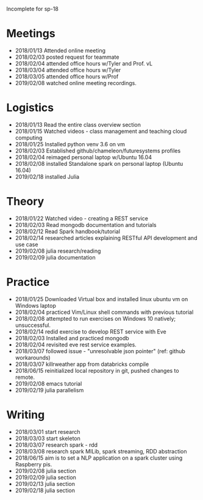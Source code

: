 Incomplete for sp-18

# Meetings

* 2018/01/13 Attended online meeting
* 2018/02/03 posted request for teammate
* 2018/02/04 attended office hours w/Tyler and Prof. vL
* 2018/03/04 attended office hours w/Tyler
* 2018/03/05 attended office hours w/Prof
* 2019/02/08 watched online meeting recordings.


# Logistics
* 2018/01/13 Read the entire class overview section
* 2018/01/15 Watched videos - class management and teaching cloud computing
* 2018/01/25 Installed python venv 3.6 on vm
* 2018/02/03 Established github/chameleon/futuresystems profiles
* 2018/02/04 reimaged personal laptop w/Ubuntu 16.04
* 2018/02/08 installed Standalone spark on personal laptop (Ubuntu 16.04)
* 2019/02/18 installed Julia

# Theory
* 2018/01/22 Watched video - creating a REST service
* 2018/02/03 Read mongodb documentation and tutorials 
* 2018/02/12 Read Spark handbook/tutorial
* 2018/02/14 researched articles explaining RESTful API development and use case
* 2019/02/08 julia research/reading
* 2019/02/09 julia documentation

# Practice
* 2018/01/25 Downloaded Virtual box and installed linux ubuntu vm on Windows laptop
* 2018/02/04 practiced Vim/Linux shell commands with previous tutorial
* 2018/02/08 attempted to run exercises on Windows 10 natively; unsuccessful.
* 2018/02/14 redid exercise to develop REST service with Eve
* 2018/02/03 Installed and practiced mongodb
* 2018/02/04 revisited eve rest service examples. 
* 2018/03/07 followed issue - "unresolvable json pointer" (ref: github workarounds)
* 2018/03/07 killrweather app from databricks compile
* 2018/06/15 reinitialized local repository in git, pushed changes to remote. 
* 2019/02/08 emacs tutorial
* 2019/02/19 julia parallelism

# Writing
* 2018/03/01 start research
* 2018/03/03 start skeleton
* 2018/03/07 research spark - rdd
* 2018/03/08 research spark MlLib, spark streaming, RDD abstraction
* 2018/06/15 aim is to set a NLP application on a spark cluster using Raspberry pis. 
* 2019/02/08 julia section
* 2019/02/09 julia section
* 2019/02/13 julia section
* 2019/02/18 julia section


